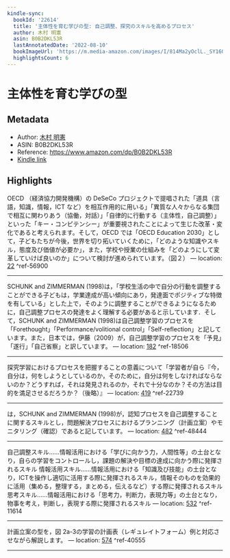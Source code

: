 ```yaml
---
kindle-sync:
  bookId: '22614'
  title: '主体性を育む学びの型: 自己調整、探究のスキルを高めるプロセス'
  author: 木村 明憲
  asin: B0B2DKL53R
  lastAnnotatedDate: '2022-08-10'
  bookImageUrl: 'https://m.media-amazon.com/images/I/814Ma2yOclL._SY160.jpg'
  highlightsCount: 6
---
```

# 主体性を育む学びの型
## Metadata
* Author: [木村 明憲](https://www.amazon.comundefined)
* ASIN: B0B2DKL53R
* Reference: https://www.amazon.com/dp/B0B2DKL53R
* [Kindle link](kindle://book?action=open&asin=B0B2DKL53R)

## Highlights
OECD （経済協力開発機構）の DeSeCo プロジェクトで提唱された「道具（言語，知識，情報，ICT など）を相互作用的に用いる」「異質な人々からなる集団で相互に関わりあう（協働，対話）」「自律的に行動する（主体性，自己調整）」といった「キー・コンピテンシー」が重要視されたことによって生じた改革・変化であると考えられます。そして，OECD では「OECD Education 2030」として，子どもたちが今後，世界を切り拓いていくために，「どのような知識やスキル，態度及び価値が必要か」，また，学校や授業の仕組みを「どのようにして変革していけば良いのか」について検討が進められています。（図２） — location: [22](kindle://book?action=open&asin=B0B2DKL53R&location=22) ^ref-56900

---
SCHUNK and ZIMMERMAN (1998)は，「学校生活の中で自分の行動を調整することができる子どもは，学業達成が高い傾向にあり，発達面でポジティブな特徴を有している」とした上で，そのように調整することができるようになるために，自己調整プロセスの発達をよく理解する必要があると示しています．そして，SCHUNK and ZIMMERMAN (1998)は自己調整学習のプロセスを「Forethought」「Performance/volitional control」「Self-reflection」と記しています。また，日本では，伊藤（2009）が，自己調整学習のプロセスを「予見」「遂行」「自己省察」と訳しています。 — location: [182](kindle://book?action=open&asin=B0B2DKL53R&location=182) ^ref-18506

---
探究学習におけるプロセスを把握することの意義について「学習者が自ら『今，自分は，何をしようとしているのか，そのために，自分は何をしなければならないのか？どうすれば，それは発見されるのか，それで十分なのか？その方法は目的を満足させるだろうか？（後略）』 — location: [419](kindle://book?action=open&asin=B0B2DKL53R&location=419) ^ref-22739

---
は，SCHUNK and ZIMMERMAN (1998)が，認知プロセスを自己調整することに関するスキルとし，問題解決プロセスにおけるプランニング（計画立案）やモニタリング（確認）であると記しています。 — location: [482](kindle://book?action=open&asin=B0B2DKL53R&location=482) ^ref-48444

---
自己調整スキル……情報活用における「学びに向かう力，人間性等」の土台となり，自らの学習をコントロールし，課題の解決や目標の達成に向かう際に発揮されるスキル 情報活用スキル……情報活用における「知識及び技能」の土台となり，ICTを操作し適切に活用する際に発揮されるスキル，情報そのものを効果的に活用（集める，整理する，まとめる，伝えるなど）する際に発揮されるスキル 思考スキル……情報活用における「思考力，判断力，表現力等」の土台となり，物事を考え，判断し，表現する際に発揮されるスキル — location: [532](kindle://book?action=open&asin=B0B2DKL53R&location=532) ^ref-11614

---
計画立案の型を，図 2a-3の学習の計画表（レギュレイトフォーム）例と対応させながら解説します。 — location: [574](kindle://book?action=open&asin=B0B2DKL53R&location=574) ^ref-40555

---
